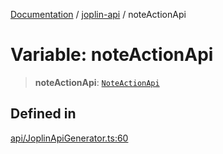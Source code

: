 [Documentation](../../packages.md) / [joplin-api](../index.md) / noteActionApi

# Variable: noteActionApi

> **noteActionApi**: [`NoteActionApi`](../classes/NoteActionApi.md)

## Defined in

[api/JoplinApiGenerator.ts:60](https://github.com/rxliuli/joplin-utils/blob/a3a4c55f9104da0aa8b36da1259d082b810b3d68/packages/joplin-api/src/api/JoplinApiGenerator.ts#L60)
